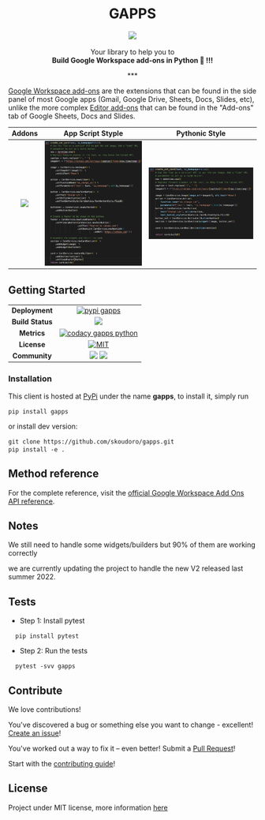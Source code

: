<h1 align="center">GAPPS</h1>
<p align="center">
<img height="100px" src="https://www.gstatic.com/images/icons/material/system/1x/pets_black_48dp.png">
</p>

<p align="center"> Your library to help you to <br><b>Build Google Workspace add-ons in Python  🐍 !!!</b>

<p align="center">
***
</p>

[Google Workspace add-ons](https://developers.google.com/workspace/add-ons/how-tos/building-gsuite-addons) are the extensions that can be found in the side panel of most Google apps (Gmail, Google Drive, Sheets, Docs, Slides, etc), unlike the more complex [Editor add-ons](https://developers.google.com/workspace/add-ons/how-tos/building-editor-addons) that can be found in the "Add-ons" tab of Google Sheets, Docs and Slides.

| Addons             |  App Script Styple | Pythonic Style |
:-------------------------:|:-------------------------:|:-------------------------:|
![](https://developers.google.com/apps-script/add-ons/images/workspace-addons-cats.png)  |  ![](docs/source/_static/images/code_app_script_style.png?raw=true) | ![](docs/source/_static/images/code_python_style.png?raw=true) |

## Getting Started

<table align="center">
    <tr>
      <td align="center"><b>Deployment</b></td>
      <td align="center"><a href="https://pypi.org/project/gapps/"><img src="https://img.shields.io/pypi/v/gapps.svg?logo=python&logoColor=white" alt="pypi gapps"></a></td>
    </tr>
    <tr>
      <td align="center"><b>Build Status</b></td>
      <td align="center"><a href="https://github.com/skoudoro/gapps/actions?query=workflow%3ATest"><img src="https://github.com/skoudoro/gapps/actions/workflows/test.yml/badge.svg"></a></td>
    </tr>
    <tr>
      <td align="center"><b>Metrics</b></td>
      <td align="center">
        <a href="https://app.codacy.com/manual/skab12/gapps?utm_source=github.com&utm_medium=referral&utm_content=skoudoro/gapps&utm_campaign=Badge_Grade_Dashboard"><img src="https://api.codacy.com/project/badge/Grade/9c17e95d29cd489ba86411db969a576e" alt="codacy gapps python"></a>
<!-- <a href="https://codecov.io/gh/skoudoro/gapps"><img src="https://codecov.io/gh/skoudoro/gapps/branch/master/graph/badge.svg" alt="codecov gapps python"></a>  -->
      </td>
    </tr>
    <tr>
      <td align="center"><b>License</b></td>
      <td align="center"><a href="https://opensource.org/licenses/MIT"><img src="https://img.shields.io/badge/License-MIT-blue.svg" alt="MIT"></a></td>
    </tr>
    <tr>
      <td align="center"><b>Community</b></td>
      <td align="center"> <a href="https://github.com/skoudoro/gapps/blob/master/CONTRIBUTING.rst"><img src="https://img.shields.io/badge/contributions-welcome-brightgreen.svg?style=flat"></a> <a href="https://github.com/skoudoro/gapps/blob/master/CONTRIBUTING.rst"><img src="https://img.shields.io/badge/PRs-welcome-brightgreen.svg?style=flat-square"></a></td>
    </tr>
</table>
<!-- <a href="https://github.com/skoudoro/gapps/graphs/contributors"><img src="https://img.shields.io/github/contributors/skoudoro/gapps.svg"></a> -->



### Installation

This client is hosted at [PyPi](https://pypi.org/project/gapps/) under the name **gapps**, to install it, simply run

```terminal
pip install gapps
```

or install dev version:

```terminal
git clone https://github.com/skoudoro/gapps.git
pip install -e .
````

## Method reference

For the complete reference, visit the [official Google Workspace Add Ons API reference](https://developers.google.com/apps-script/reference/card-service).

## Notes

We still need to handle some widgets/builders but 90% of them are working correctly

we are currently updating the project to handle the new V2 released last summer 2022.

<!-- ## Features -->

## Tests

* Step 1: Install pytest

```terminal
  pip install pytest
```

* Step 2: Run the tests

```terminal
  pytest -svv gapps
```

## Contribute

We love contributions!

You've discovered a bug or something else you want to change - excellent! [Create an issue](https://github.com/skoudoro/gapps/issues)!

You've worked out a way to fix it – even better! Submit a [Pull Request](https://github.com/skoudoro/gapps/pulls)!

Start with the [contributing guide](https://github.com/skoudoro/gapps/blob/master/CONTRIBUTING.rst)!

## License

Project under MIT license, more information [here](https://github.com/skoudoro/gapps/blob/master/LICENSE)
